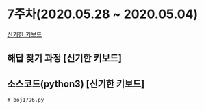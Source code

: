 # 7주차(2020.05.28 ~ 2020.05.04)
[신기한 키보드](https://www.acmicpc.net/problem/1796)

## 해답 찾기 과정 [신기한 키보드]


## 소스코드(python3) [신기한 키보드]
```
# boj1796.py

```